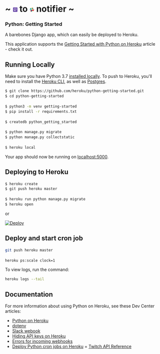 # ~ <img src="images/twitch.png" width="3%"/> to <img src="images/slack.png" width="3%"/> notifier ~

### Python: Getting Started

A barebones Django app, which can easily be deployed to Heroku.

This application supports the [Getting Started with Python on Heroku](https://devcenter.heroku.com/articles/getting-started-with-python) article - check it out.

## Running Locally

Make sure you have Python 3.7 [installed locally](http://install.python-guide.org). To push to Heroku, you'll need to install the [Heroku CLI](https://devcenter.heroku.com/articles/heroku-cli), as well as [Postgres](https://devcenter.heroku.com/articles/heroku-postgresql#local-setup).

```sh
$ git clone https://github.com/heroku/python-getting-started.git
$ cd python-getting-started

$ python3 -m venv getting-started
$ pip install -r requirements.txt

$ createdb python_getting_started

$ python manage.py migrate
$ python manage.py collectstatic

$ heroku local
```

Your app should now be running on [localhost:5000](http://localhost:5000/).

## Deploying to Heroku

```sh
$ heroku create
$ git push heroku master

$ heroku run python manage.py migrate
$ heroku open
```
or

[![Deploy](https://www.herokucdn.com/deploy/button.svg)](https://heroku.com/deploy)

## Deploy and start cron job
```sh
git push heroku master

heroku ps:scale clock=1
```

To view logs, run the command:
```sh
heroku logs --tail
```
## Documentation

For more information about using Python on Heroku, see these Dev Center articles:

- [Python on Heroku](https://devcenter.heroku.com/categories/python)
- [dotenv](https://pypi.org/project/python-dotenv/)
- [Slack webook](https://pypi.org/project/slack-webhook/)
- [Hiding API keys on Heroku](https://medium.com/better-programming/how-to-hide-your-api-keys-c2b952bc07e6)
- [Errors for incoming webhooks](https://api.slack.com/changelog/2016-05-17-changes-to-errors-for-incoming-webhooks)
- [Deploy Python cron jobs on Heroku](https://saqibameen.com/deploy-python-cron-job-scripts-on-heroku/)
= [Twitch API Reference](https://dev.twitch.tv/docs/api/reference#get-users-follows)


